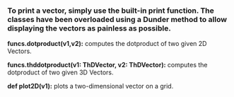  ### To **print** a vector, simply use the built-in print function. The classes have been overloaded using a Dunder method to allow displaying the vectors as painless as possible.
 
 **funcs.dotproduct(v1,v2):** computes the dotproduct of two given 2D Vectors.
 
 **funcs.thddotproduct(v1: ThDVector, v2: ThDVector):** computes the dotproduct of two given 3D Vectors.
 
 **def plot2D(v1):** plots a two-dimensional vector on a grid.
